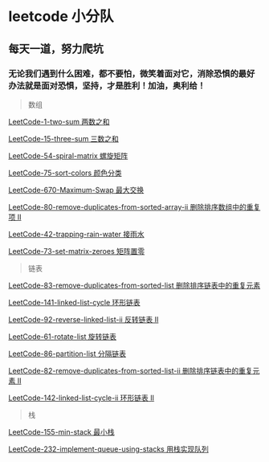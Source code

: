 # leetcode 小分队

## 每天一道，努力爬坑

### 无论我们遇到什么困难，都不要怕，微笑着面对它，消除恐惧的最好办法就是面对恐惧，坚持，才是胜利！加油，奥利给！ 

> 数组

[LeetCode-1-two-sum 两数之和](https://github.com/xiezeyu-99/Practice/blob/master/array/LeetCode-1-two-sum.md)

[LeetCode-15-three-sum 三数之和](https://github.com/xiezeyu-99/Practice/blob/master/array/LeetCode-15-three-sum.md)

[LeetCode-54-spiral-matrix 螺旋矩阵](https://github.com/xiezeyu-99/Practice/blob/master/array/LeetCode-54-spiral-matrix.md)

[LeetCode-75-sort-colors 颜色分类](https://github.com/xiezeyu-99/Practice/blob/master/array/LeetCode-75-sort-colors.md)

[LeetCode-670-Maximum-Swap 最大交换](https://github.com/xiezeyu-99/Practice/tree/master/array/LeetCode-670-Maximum-Swap.md)

[LeetCode-80-remove-duplicates-from-sorted-array-ii 删除排序数组中的重复项 II](https://github.com/xiezeyu-99/Practice/tree/master/array/LeetCode-80-remove-duplicates-from-sorted-array-ii.md)

[LeetCode-42-trapping-rain-water 接雨水](https://github.com/xiezeyu-99/Practice/blob/master/array/LeetCode-42-trapping-rain-water.md)

[LeetCode-73-set-matrix-zeroes 矩阵置零](https://github.com/xiezeyu-99/Practice/blob/master/array/LeetCode-73-set-matrix-zeroes.md)

> 链表

[LeetCode-83-remove-duplicates-from-sorted-list 删除排序链表中的重复元素](https://github.com/xiezeyu-99/Practice/blob/master/list/LeetCode-83-remove-duplicates-from-sorted-list.md)

[LeetCode-141-linked-list-cycle 环形链表](https://github.com/xiezeyu-99/Practice/blob/master/list/LeetCode-141-linked-list-cycle.md)

[LeetCode-92-reverse-linked-list-ii 反转链表 II](https://github.com/xiezeyu-99/Practice/blob/master/list/LeetCode-92-reverse-linked-list-ii.md)

[LeetCode-61-rotate-list 旋转链表](https://github.com/xiezeyu-99/Practice/blob/master/list/LeetCode-61-rotate-list.md)

[LeetCode-86-partition-list 分隔链表](https://github.com/xiezeyu-99/Practice/blob/master/list/LeetCode-86-partition-list.md)

[LeetCode-82-remove-duplicates-from-sorted-list-ii 删除排序链表中的重复元素 II](https://github.com/xiezeyu-99/Practice/blob/master/list/LeetCode-82-remove-duplicates-from-sorted-list-ii.md)

[LeetCode-142-linked-list-cycle-ii 环形链表 II](https://github.com/xiezeyu-99/Practice/blob/master/list/LeetCode-142-linked-list-cycle-ii.md)

> 栈

[LeetCode-155-min-stack 最小栈](https://github.com/xiezeyu-99/Practice/blob/master/stack/LeetCode-155-min-stack.md)

[LeetCode-232-implement-queue-using-stacks 用栈实现队列](https://github.com/xiezeyu-99/Practice/blob/master/stack/LeetCode-232-implement-queue-using-stacks.md)
